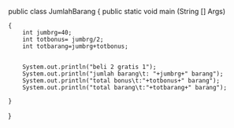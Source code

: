 public class JumlahBarang
{
	public static void main (String [] Args)

	{
		int jumbrg=40;
		int totbonus= jumbrg/2;
		int totbarang=jumbrg+totbonus;


		System.out.println("beli 2 gratis 1");
		System.out.println("jumlah barang\t: "+jumbrg+" barang");
		System.out.println("total bonus\t:"+totbonus+" barang");
		System.out.println("total barang\t:"+totbarang+" barang");

	}
}
